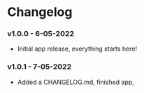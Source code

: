 # Changelog

### v1.0.0 - 6-05-2022
- Initial app release, everything starts here!

### v1.0.1 - 7-05-2022
- Added a CHANGELOG.md, finished app, 